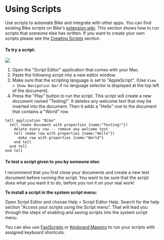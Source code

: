 # Using Scripts

Use scripts to automate Bike and integrate with other apps. You can find existing Bike scripts on Bike's [extension wiki](https://support.hogbaysoftware.com/t/bike-extensions-wiki/4810). This section shows how to run scripts that someone else has written. If you want to create your own scripts please see the [Creating Scripts](../customizing-bike/creating-scripts.md) section.

#### To try a script:

![](<../.gitbook/assets/Screen Shot 2022-05-05 at 12.25.09 PM.png>)

1. Open the "Script Editor" application that comes with your Mac.
2. Paste the following script into a new editor window.
3. Make sure that the scripting language is set to "AppleScript". (Use `View > Show Navigation Bar` if no language selector is displayed at the top left of the document).
4. Press the "Play" button to run the script. This script will create a new document named "Testing!". It deletes any welcome text that may be inserted into the document. Then it adds a "Hello" row to the document that contains a "World" row.

```
tell application "Bike"
  tell (make document with properties {name:"Testing!"})
    delete every row -- remove any welcome text
    tell (make row with properties {name:"Hello"})
      make row with properties {name:"World"}
    end tell
  end tell
end tell
```

#### **To test a script given to you by someone else:**

I recommend that you first close your documents and create a new test document before running the script. You want to be sure that the script does what you want it to do, before you run it on your real work!

**To install a script in the system script menu:**

Open Script Editor and choose Help > Script Editor Help. Search for the help section "Access your scripts using the Script menu". That will lead you through the steps of enabling and saving scripts into the system script menu.

You can also use [FastScripts](http://www.red-sweater.com/fastscripts/) or [Keyboard Maestro](http://www.keyboardmaestro.com/main/) to run your scripts with assigned keyboard shortcuts.
